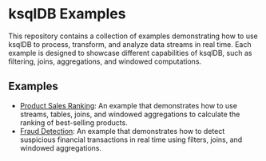 # ksqlDB Examples

This repository contains a collection of examples demonstrating how to use ksqlDB to process, transform, and analyze
data streams in real time. Each example is designed to showcase different capabilities of ksqlDB, such as filtering,
joins, aggregations, and windowed computations.

## Examples

- [Product Sales Ranking](product-ranking/README.md): An example that demonstrates how to use streams, tables, joins,
  and windowed aggregations to calculate the ranking of best-selling products.
- [Fraud Detection](fraud-detection/README.md): An example that demonstrates how to detect suspicious financial
  transactions in real time using filters, joins, and windowed aggregations.